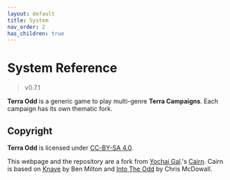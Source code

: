 ```yaml
---
layout: default
title: System
nav_order: 2
has_children: true
---
```


# System Reference

> v0.7.1

**Terra Odd** is a generic game to play multi-genre **Terra Campaigns**.
Each campaign has its own thematic fork.

<p></p>

## Copyright

**Terra Odd** is licensed under [CC-BY-SA 4.0](https://creativecommons.org/licenses/by-sa/4.0/).  

This webpage and the repository are a fork from [Yochai Gal](https://newschoolrevolution.com).'s [Cairn](https://cairnrpg.com/).
Cairn is based on [Knave](https://www.drivethrurpg.com/product/250888/Knave) by Ben Milton and [Into The Odd](https://chrismcdee.itch.io/electric-bastionland) by Chris McDowall. 
